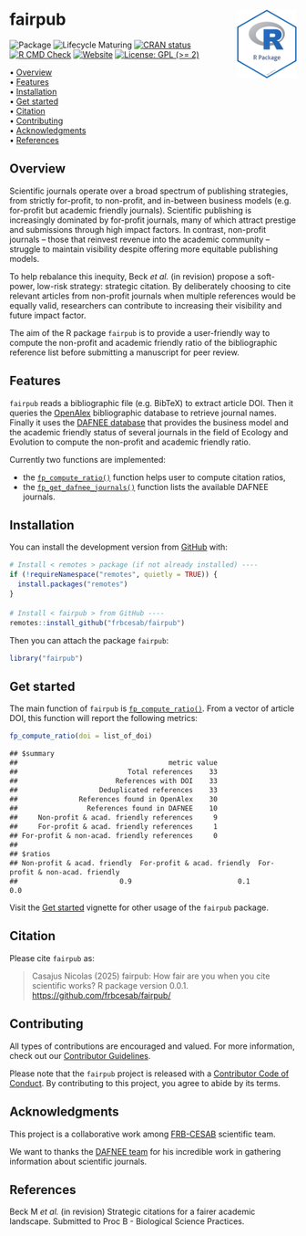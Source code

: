
<!-- README.md is generated from README.Rmd. Please edit that file -->

# fairpub <img src="man/figures/package-sticker.png" align="right" style="float:right; height:120px;"/>

<!-- badges: start -->

![Package](https://img.shields.io/static/v1?message=Package&logo=r&labelColor=5c5c5c&color=yellowgreen&logoColor=white&label=%20)
![Lifecycle
Maturing](https://img.shields.io/badge/Lifecycle-Maturing-007EC6)
[![CRAN
status](https://www.r-pkg.org/badges/version/fairpub)](https://CRAN.R-project.org/package=fairpub)
[![R CMD
Check](https://github.com/frbcesab/fairpub/actions/workflows/R-CMD-check.yaml/badge.svg)](https://github.com/frbcesab/fairpub/actions/workflows/R-CMD-check.yaml)
[![Website](https://github.com/frbcesab/fairpub/actions/workflows/pkgdown.yaml/badge.svg)](https://github.com/frbcesab/fairpub/actions/workflows/pkgdown.yaml)
[![License: GPL (\>=
2)](https://img.shields.io/badge/License-GPL%20%28%3E%3D%202%29-blue.svg)](https://choosealicense.com/licenses/gpl-2.0/)
<!-- badges: end -->

<p align="left">
• <a href="#overview">Overview</a><br> •
<a href="#features">Features</a><br> •
<a href="#installation">Installation</a><br> •
<a href="#get-started">Get started</a><br> •
<a href="#citation">Citation</a><br> •
<a href="#contributing">Contributing</a><br> •
<a href="#acknowledgments">Acknowledgments</a><br> •
<a href="#references">References</a>
</p>

## Overview

Scientific journals operate over a broad spectrum of publishing
strategies, from strictly for-profit, to non-profit, and in-between
business models (e.g.  for-profit but academic friendly journals).
Scientific publishing is increasingly dominated by for-profit journals,
many of which attract prestige and submissions through high impact
factors. In contrast, non-profit journals – those that reinvest revenue
into the academic community – struggle to maintain visibility despite
offering more equitable publishing models.

To help rebalance this inequity, Beck *et al.* (in revision) propose a
soft-power, low-risk strategy: strategic citation. By deliberately
choosing to cite relevant articles from non-profit journals when
multiple references would be equally valid, researchers can contribute
to increasing their visibility and future impact factor.

The aim of the R package `fairpub` is to provide a user-friendly way to
compute the non-profit and academic friendly ratio of the bibliographic
reference list before submitting a manuscript for peer review.

## Features

`fairpub` reads a bibliographic file (e.g. BibTeX) to extract article
DOI. Then it queries the [OpenAlex](https://openalex.org) bibliographic
database to retrieve journal names. Finally it uses the [DAFNEE
database](https://dafnee.isem-evolution.fr/) that provides the business
model and the academic friendly status of several journals in the field
of Ecology and Evolution to compute the non-profit and academic friendly
ratio.

Currently two functions are implemented:

- the
  [`fp_compute_ratio()`](https://frbcesab.github.io/fairpub/reference/fp_compute_ratio.html)
  function helps user to compute citation ratios,
- the
  [`fp_get_dafnee_journals()`](https://frbcesab.github.io/fairpub/reference/fp_get_dafnee_journals.html)
  function lists the available DAFNEE journals.

## Installation

You can install the development version from
[GitHub](https://github.com/) with:

``` r
# Install < remotes > package (if not already installed) ----
if (!requireNamespace("remotes", quietly = TRUE)) {
  install.packages("remotes")
}

# Install < fairpub > from GitHub ----
remotes::install_github("frbcesab/fairpub")
```

Then you can attach the package `fairpub`:

``` r
library("fairpub")
```

## Get started

The main function of `fairpub` is
[`fp_compute_ratio()`](https://frbcesab.github.io/fairpub/reference/fp_compute_ratio.html).
From a vector of article DOI, this function will report the following
metrics:

``` r
fp_compute_ratio(doi = list_of_doi)
```

    ## $summary
    ##                                     metric value
    ##                           Total references    33
    ##                        References with DOI    33
    ##                    Deduplicated references    33
    ##               References found in OpenAlex    30
    ##                 References found in DAFNEE    10
    ##     Non-profit & acad. friendly references     9
    ##     For-profit & acad. friendly references     1
    ## For-profit & non-acad. friendly references     0
    ## 
    ## $ratios
    ## Non-profit & acad. friendly  For-profit & acad. friendly  For-profit & non-acad. friendly 
    ##                         0.9                          0.1                              0.0 

Visit the [Get
started](https://frbcesab.github.io/fairpub/articles/fairpub.html)
vignette for other usage of the `fairpub` package.

## Citation

Please cite `fairpub` as:

> Casajus Nicolas (2025) fairpub: How fair are you when you cite
> scientific works? R package version 0.0.1.
> <https://github.com/frbcesab/fairpub/>

## Contributing

All types of contributions are encouraged and valued. For more
information, check out our [Contributor
Guidelines](https://github.com/frbcesab/fairpub/blob/main/CONTRIBUTING.md).

Please note that the `fairpub` project is released with a [Contributor
Code of
Conduct](https://contributor-covenant.org/version/2/1/CODE_OF_CONDUCT.html).
By contributing to this project, you agree to abide by its terms.

## Acknowledgments

This project is a collaborative work among
[FRB-CESAB](https://www.fondationbiodiversite.fr/en/about-the-foundation/le-cesab/)
scientific team.

We want to thanks the [DAFNEE team](https://dafnee.isem-evolution.fr/)
for his incredible work in gathering information about scientific
journals.

## References

Beck M *et al.* (in revision) Strategic citations for a fairer academic
landscape. Submitted to Proc B - Biological Science Practices.

